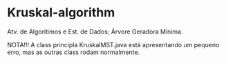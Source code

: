 # Kruskal-algorithm
Atv. de Algoritimos e Est. de Dados; Árvore Geradora Mínima.


NOTA!!!
    A class principla KruskalMST.java está apresentando um pequeno erro, mas as outras class rodam normalmente.
